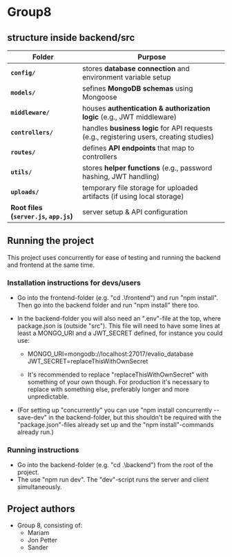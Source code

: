 # Group8
## structure inside backend/src
| Folder | Purpose |
|--------|---------|
| **`config/`** | stores **database connection** and environment variable setup |
| **`models/`** | sefines **MongoDB schemas** using Mongoose |
| **`middleware/`** | houses **authentication & authorization logic** (e.g., JWT middleware) |
| **`controllers/`** | handles **business logic** for API requests (e.g., registering users, creating studies) |
| **`routes/`** | defines **API endpoints** that map to controllers |
| **`utils/`** | stores **helper functions** (e.g., password hashing, JWT handling) |
| **`uploads/`** | temporary file storage for uploaded artifacts (if using local storage) |
| **Root files (`server.js`, `app.js`)** | server setup & API configuration |



## Running the project
This project uses concurrently for ease of testing and running
the backend and frontend at the same time.

### Installation instructions for devs/users
* Go into the frontend-folder (e.g. "cd .\frontend\") and run "npm install".
  Then go into the backend folder and run "npm install" there too.

* In the backend-folder you will also need an ".env"-file at the top, where package.json is (outside "src").
  This file will need to have some lines at least a MONGO_URI and a JWT_SECRET defined, for instance you could use:
    * MONGO_URI=mongodb://localhost:27017/evalio_database
      JWT_SECRET=replaceThisWithOwnSecret
    
    * It's recommended to replace "replaceThisWithOwnSecret" with something of your own though.
      For production it's necessary to replace with something else, preferably longer and more unpredictable.

* (For setting up "concurrently" you can use "npm install concurrently --save-dev"
  in the backend-folder, but this shouldn't be required with
  the "package.json"-files already set up and the "npm install"-commands already run.)

### Running instructions
* Go into the backend-folder (e.g. "cd .\backend\") from the root of the project.
* The use "npm run dev". The "dev"-script runs the server and client
  simultaneously.



## Project authors
* Group 8, consisting of:
    * Mariam
    * Jon Petter
    * Sander
